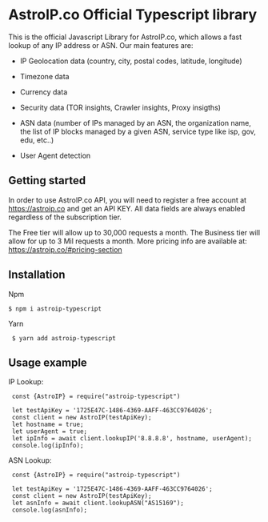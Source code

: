 
# AstroIP.co Official Typescript library

This is the official Javascript Library for AstroIP.co, which allows a fast lookup of any IP address or ASN. Our main features are:

- IP Geolocation data (country, city, postal codes, latitude, longitude)

- Timezone data

- Currency data

- Security data (TOR insights, Crawler insights, Proxy insigths)

- ASN data (number of IPs managed by an ASN, the organization name, the list of IP blocks managed by a given ASN, service type like isp, gov, edu, etc..)

- User Agent detection

## Getting started
In order to use AstroIP.co API, you will need to register a free account at https://astroip.co and get an API KEY. All data fields are always enabled regardless of the subscription tier.

The Free tier will allow up to 30,000 requests a month.
The Business tier will allow for up to 3 Mil requests a month.
More pricing info are available at: https://astroip.co/#pricing-section

## Installation
Npm
   ```
   $ npm i astroip-typescript
   ```
Yarn
   ```
    $ yarn add astroip-typescript
   ```

## Usage example
IP Lookup:
 ```
  const {AstroIP} = require("astroip-typescript")
 
  let testApiKey = '1725E47C-1486-4369-AAFF-463CC9764026';
  const client = new AstroIP(testApiKey);
  let hostname = true;
  let userAgent = true;
  let ipInfo = await client.lookupIP('8.8.8.8', hostname, userAgent);
  console.log(ipInfo);
 ```
ASN Lookup:
 ```
  const {AstroIP} = require("astroip-typescript")
  
  let testApiKey = '1725E47C-1486-4369-AAFF-463CC9764026';
  const client = new AstroIP(testApiKey);
  let asnInfo = await client.lookupASN("AS15169");
  console.log(asnInfo);
 ```

